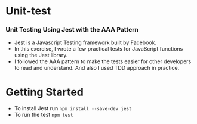 # Unit-test
### Unit Testing Using Jest with the AAA Pattern 
- Jest is a Javascript Testing framework built by Facebook.
- In this exercise, I wrote a few practical tests for JavaScript functions using the Jest library. 
- I followed the AAA pattern to make the tests easier for other developers to read and understand. And  also I used TDD approach in practice.
# Getting Started
- To install Jest run ```
                        npm install --save-dev jest
                       ```
- To run the test ```
                        npm test
                       ```
